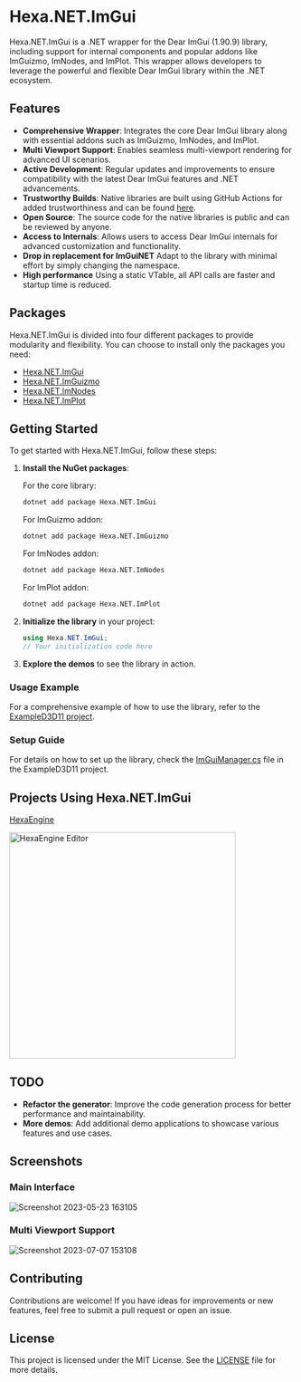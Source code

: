 # Hexa.NET.ImGui 

Hexa.NET.ImGui is a .NET wrapper for the Dear ImGui (1.90.9) library, including support for internal components and popular addons like ImGuizmo, ImNodes, and ImPlot. This wrapper allows developers to leverage the powerful and flexible Dear ImGui library within the .NET ecosystem.

## Features

- **Comprehensive Wrapper**: Integrates the core Dear ImGui library along with essential addons such as ImGuizmo, ImNodes, and ImPlot.
- **Multi Viewport Support**: Enables seamless multi-viewport rendering for advanced UI scenarios.
- **Active Development**: Regular updates and improvements to ensure compatibility with the latest Dear ImGui features and .NET advancements.
- **Trustworthy Builds**: Native libraries are built using GitHub Actions for added trustworthiness and can be found [here](https://github.com/HexaEngine/Hexa.NET.ImGui/actions).
- **Open Source**: The source code for the native libraries is public and can be reviewed by anyone.
- **Access to Internals**: Allows users to access Dear ImGui internals for advanced customization and functionality.
- **Drop in replacement for ImGuiNET** Adapt to the library with minimal effort by simply changing the namespace.
- **High performance** Using a static VTable, all API calls are faster and startup time is reduced.

## Packages

Hexa.NET.ImGui is divided into four different packages to provide modularity and flexibility. You can choose to install only the packages you need:

- [Hexa.NET.ImGui](https://www.nuget.org/packages/Hexa.NET.ImGui/)
- [Hexa.NET.ImGuizmo](https://www.nuget.org/packages/Hexa.NET.ImGuizmo/)
- [Hexa.NET.ImNodes](https://www.nuget.org/packages/Hexa.NET.ImNodes/)
- [Hexa.NET.ImPlot](https://www.nuget.org/packages/Hexa.NET.ImPlot/)

## Getting Started

To get started with Hexa.NET.ImGui, follow these steps:

1. **Install the NuGet packages**:

    For the core library:
    ```bash
    dotnet add package Hexa.NET.ImGui
    ```

    For ImGuizmo addon:
    ```bash
    dotnet add package Hexa.NET.ImGuizmo
    ```

    For ImNodes addon:
    ```bash
    dotnet add package Hexa.NET.ImNodes
    ```

    For ImPlot addon:
    ```bash
    dotnet add package Hexa.NET.ImPlot
    ```

2. **Initialize the library** in your project:
    ```csharp
    using Hexa.NET.ImGui;
    // Your initialization code here
    ```

3. **Explore the demos** to see the library in action.

### Usage Example

For a comprehensive example of how to use the library, refer to the [ExampleD3D11 project](https://github.com/HexaEngine/Hexa.NET.ImGui/blob/master/ExampleD3D11/).

### Setup Guide

For details on how to set up the library, check the [ImGuiManager.cs](https://github.com/HexaEngine/Hexa.NET.ImGui/blob/master/ExampleD3D11/ImGuiDemo/ImGuiManager.cs) file in the ExampleD3D11 project.


## Projects Using Hexa.NET.ImGui

[HexaEngine](https://github.com/HexaEngine/HexaEngine)

<img src="https://github.com/user-attachments/assets/b54145fe-5bd5-4998-b36f-24efe8345aba" alt="HexaEngine Editor" width="400"/>

## TODO

- **Refactor the generator**: Improve the code generation process for better performance and maintainability.
- **More demos**: Add additional demo applications to showcase various features and use cases.

## Screenshots

### Main Interface
![Screenshot 2023-05-23 163105](https://github.com/JunaMeinhold/HexaEngine.ImGui/assets/46632782/e15288c5-e0f1-4feb-8589-abd2ca92fffb)

### Multi Viewport Support
![Screenshot 2023-07-07 153108](https://github.com/JunaMeinhold/HexaEngine.ImGui/assets/46632782/efb715f8-2dee-4bd2-8fa5-d1bc2195129a)

## Contributing

Contributions are welcome! If you have ideas for improvements or new features, feel free to submit a pull request or open an issue.

## License

This project is licensed under the MIT License. See the [LICENSE](LICENSE) file for more details.
